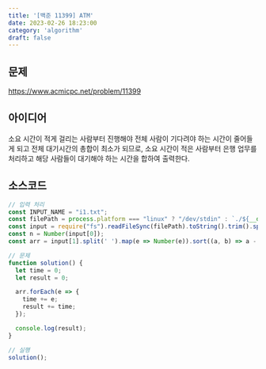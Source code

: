 ```yaml
---
title: '[백준 11399] ATM'
date: 2023-02-26 18:23:00
category: 'algorithm'
draft: false
---
```


## 문제
https://www.acmicpc.net/problem/11399

## 아이디어
소요 시간이 적게 걸리는 사람부터 진행해야 전체 사람이 기다려야 하는 시간이 줄어들게 되고 전체 대기시간의 총합이 최소가 되므로,
소요 시간이 적은 사람부터 은행 업무를 처리하고 해당 사람들이 대기해야 하는 시간을 합하여 출력한다.

## 소스코드
```js
// 입력 처리
const INPUT_NAME = "i1.txt";
const filePath = process.platform === "linux" ? "/dev/stdin" : `./${__dirname.split('\\').pop()}/${INPUT_NAME}`;
const input = require("fs").readFileSync(filePath).toString().trim().split("\n").map(item => item.trim());
const n = Number(input[0]);
const arr = input[1].split(' ').map(e => Number(e)).sort((a, b) => a - b);

// 문제
function solution() {
  let time = 0;
  let result = 0;

  arr.forEach(e => {
    time += e;
    result += time;
  });

  console.log(result);
}

// 실행
solution();
```
